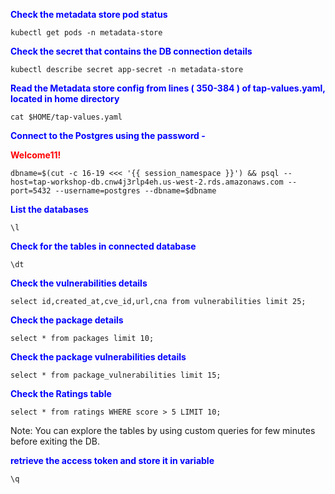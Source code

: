 
<p style="color:blue"><strong> Check the metadata store pod status </strong></p>

```execute
kubectl get pods -n metadata-store
```

<p style="color:blue"><strong> Check the secret that contains the DB connection details</strong></p>

```execute
kubectl describe secret app-secret -n metadata-store
```

<p style="color:blue"><strong> Read the Metadata store config from lines ( 350-384 ) of tap-values.yaml, located in home directory
 </strong></p>

```execute
cat $HOME/tap-values.yaml
```

<p style="color:blue"><strong> Connect to the Postgres using the password - <p style="color:red"><strong> Welcome11! </strong></p> </strong></p>

```execute
dbname=$(cut -c 16-19 <<< '{{ session_namespace }}') && psql --host=tap-workshop-db.cnw4j3rlp4eh.us-west-2.rds.amazonaws.com --port=5432 --username=postgres --dbname=$dbname 
```

<p style="color:blue"><strong> List the databases </strong></p>

```execute
\l
```

<p style="color:blue"><strong> Check for the tables in connected database</strong></p>

```execute
\dt
```

<p style="color:blue"><strong> Check the vulnerabilities details  </strong></p>

```execute
select id,created_at,cve_id,url,cna from vulnerabilities limit 25;
```

<p style="color:blue"><strong> Check the package details </strong></p>

```execute
select * from packages limit 10;
```

<p style="color:blue"><strong> Check the package vulnerabilities details </strong></p>

```execute
select * from package_vulnerabilities limit 15;
```

<p style="color:blue"><strong> Check the Ratings table </strong></p>

```execute
select * from ratings WHERE score > 5 LIMIT 10;
```

Note: You can explore the tables by using custom queries for few minutes before exiting the DB. 

<p style="color:blue"><strong> retrieve the access token and store it in variable</strong></p>

```execute
\q
```
